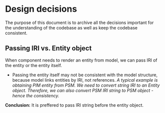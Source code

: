 Design decisions
================

The purpose of this document is to archive all the decisions important for the understanding of the codebase as well as keep the codebase consistent.

## Passing IRI vs. Entity object
When component needs to render an entity from model, we can pass IRI of the entity or the entity itself.

 - Passing the entity itself may not be consistent with the model structure, because model links entities by IRI, not references. *A typical example is obtaining PIM entity from PSM. We need to convert string IRI to an Entity object. Therefore, we can also convert PSM IRI string to PSM object - hence the consistency.*

**Conclusion:** It is preffered to pass IRI string before the entity object.
